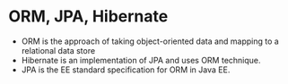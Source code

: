 # ORM, JPA, Hibernate
* ORM is the approach of taking object-oriented data and mapping to a relational data store
* Hibernate is an implementation of JPA and uses ORM technique.
* JPA is the EE standard specification for ORM in Java EE.
